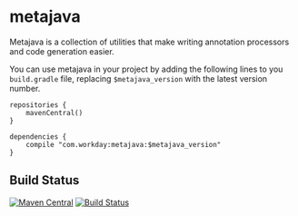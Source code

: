 # metajava

Metajava is a collection of utilities that make writing annotation processors and code generation easier.

You can use metajava in your project by adding the following lines to you `build.gradle` file, replacing `$metajava_version` with the latest version number.

```
repositories {
    mavenCentral()
}

dependencies {
    compile "com.workday:metajava:$metajava_version"
}
```

## Build Status

[![Maven Central](https://maven-badges.herokuapp.com/maven-central/com.workday/metajava/badge.svg)](https://maven-badges.herokuapp.com/maven-central/com.workday/metajava) [![Build Status](https://travis-ci.org/Workday/metajava.svg?branch=master)](https://travis-ci.org/Workday/metajava)
